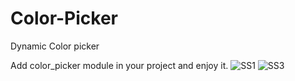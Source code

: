 # Color-Picker
Dynamic Color picker

Add color_picker module in your project and enjoy it.
![SS1](https://user-images.githubusercontent.com/49400720/153646998-d61d6f93-2241-4919-af61-a44a2519c0fa.png)
![SS3](https://user-images.githubusercontent.com/49400720/153647021-c77f56a4-472e-4bd3-8a08-8b356630d545.png)
